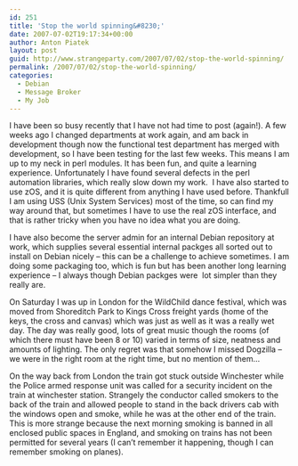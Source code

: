 ```yaml
---
id: 251
title: 'Stop the world spinning&#8230;'
date: 2007-07-02T19:17:34+00:00
author: Anton Piatek
layout: post
guid: http://www.strangeparty.com/2007/07/02/stop-the-world-spinning/
permalink: /2007/07/02/stop-the-world-spinning/
categories:
  - Debian
  - Message Broker
  - My Job
---
```

I have been so busy recently that I have not had time to post (again!). A few weeks ago I changed departments at work again, and am back in development though now the functional test department has merged with development, so I have been testing for the last few weeks. This means I am up to my neck in perl modules. It has been fun, and quite a learning experience. Unfortunately I have found several defects in the perl automation libraries, which really slow down my work.  I have also started to use zOS, and it is quite different from anything I have used before. Thankfull I am using USS (Unix System Services) most of the time, so can find my way around that, but sometimes I have to use the real zOS interface, and that is rather tricky when you have no idea what you are doing.

I have also become the server admin for an internal Debian repository at work, which supplies several essential internal packges all sorted out to install on Debian nicely &#8211; this can be a challenge to achieve sometimes. I am doing some packaging too, which is fun but has been another long learning experience &#8211; I always though Debian packges were  lot simpler than they really are.

On Saturday I was up in London for the WildChild dance festival, which was moved from Shoreditch Park to Kings Cross freight yards (home of the keys, the cross and canvas) which was just as well as it was a really wet day. The day was really good, lots of great music though the rooms (of which there must have been 8 or 10) varied in terms of size, neatness and amounts of lighting. The only regret was that somehow I missed Dogzilla &#8211; we were in the right room at the right time, but no mention of them&#8230;

On the way back from London the train got stuck outside Winchester while the Police armed response unit was called for a security incident on the train at winchester station. Strangely the conductor called smokers to the back of the train and allowed people to stand in the back drivers cab with the windows open and smoke, while he was at the other end of the train. This is more strange because the next morning smoking is banned in all enclosed public spaces in England, and smoking on trains has not been permitted for several years (I can&#8217;t remember it happening, though I can remember smoking on planes).